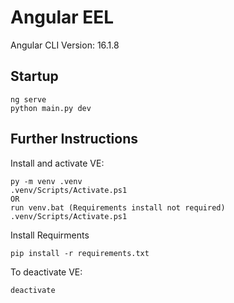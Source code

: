 # Angular EEL

Angular CLI Version: 16.1.8

## Startup

```
ng serve
python main.py dev
```

## Further Instructions
Install and activate VE:

```
py -m venv .venv
.venv/Scripts/Activate.ps1
OR
run venv.bat (Requirements install not required)
.venv/Scripts/Activate.ps1
```


Install Requirments

```
pip install -r requirements.txt
```



To deactivate VE:

```
deactivate
```
